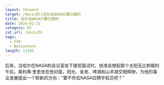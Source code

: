 ```yaml
---
layout: forward
target: /docs/DC/没办法NASA只要已婚的
title: 没办法NASA只要已婚的
date: 2024-02-21
category: DC
cat_url: /docs/DC
tags: 
  - FIN
  - BatLantern
length: 11195
---
```


后来，当哈尔在NASA的会议室坐下接受面试时，他准会想起那个太阳无比刺眼的午后。奥利弗·奎恩坐在他对面，阳光、金发、啤酒和山羊胡交相辉映，为他的事业发展提出一个崭新的方向：“要不你去NASA应聘宇航员吧？”

